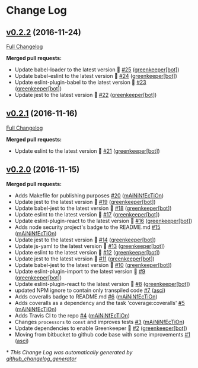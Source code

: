 # Change Log

## [v0.2.2](https://github.com/Travix-International/theme-builder/tree/v0.2.2) (2016-11-24)
[Full Changelog](https://github.com/Travix-International/theme-builder/compare/v0.2.1...v0.2.2)

**Merged pull requests:**

- Update babel-loader to the latest version 🚀 [\#25](https://github.com/Travix-International/theme-builder/pull/25) ([greenkeeper[bot]](https://github.com/integration/greenkeeper))
- Update babel-eslint to the latest version 🚀 [\#24](https://github.com/Travix-International/theme-builder/pull/24) ([greenkeeper[bot]](https://github.com/integration/greenkeeper))
- Update eslint-plugin-babel to the latest version 🚀 [\#23](https://github.com/Travix-International/theme-builder/pull/23) ([greenkeeper[bot]](https://github.com/integration/greenkeeper))
- Update jest to the latest version 🚀 [\#22](https://github.com/Travix-International/theme-builder/pull/22) ([greenkeeper[bot]](https://github.com/integration/greenkeeper))

## [v0.2.1](https://github.com/Travix-International/theme-builder/tree/v0.2.1) (2016-11-16)
[Full Changelog](https://github.com/Travix-International/theme-builder/compare/v0.2.0...v0.2.1)

**Merged pull requests:**

- Update eslint to the latest version 🚀 [\#21](https://github.com/Travix-International/theme-builder/pull/21) ([greenkeeper[bot]](https://github.com/integration/greenkeeper))

## [v0.2.0](https://github.com/Travix-International/theme-builder/tree/v0.2.0) (2016-11-15)
**Merged pull requests:**

- Adds Makefile for publishing purposes [\#20](https://github.com/Travix-International/theme-builder/pull/20) ([mAiNiNfEcTiOn](https://github.com/mAiNiNfEcTiOn))
- Update jest to the latest version 🚀 [\#19](https://github.com/Travix-International/theme-builder/pull/19) ([greenkeeper[bot]](https://github.com/integration/greenkeeper))
- Update babel-jest to the latest version 🚀 [\#18](https://github.com/Travix-International/theme-builder/pull/18) ([greenkeeper[bot]](https://github.com/integration/greenkeeper))
- Update eslint to the latest version 🚀 [\#17](https://github.com/Travix-International/theme-builder/pull/17) ([greenkeeper[bot]](https://github.com/integration/greenkeeper))
- Update eslint-plugin-react to the latest version 🚀 [\#16](https://github.com/Travix-International/theme-builder/pull/16) ([greenkeeper[bot]](https://github.com/integration/greenkeeper))
- Adds node security project's badge to the README.md [\#15](https://github.com/Travix-International/theme-builder/pull/15) ([mAiNiNfEcTiOn](https://github.com/mAiNiNfEcTiOn))
- Update jest to the latest version 🚀 [\#14](https://github.com/Travix-International/theme-builder/pull/14) ([greenkeeper[bot]](https://github.com/integration/greenkeeper))
- Update js-yaml to the latest version 🚀 [\#13](https://github.com/Travix-International/theme-builder/pull/13) ([greenkeeper[bot]](https://github.com/integration/greenkeeper))
- Update eslint to the latest version 🚀 [\#12](https://github.com/Travix-International/theme-builder/pull/12) ([greenkeeper[bot]](https://github.com/integration/greenkeeper))
- Update jest to the latest version 🚀 [\#11](https://github.com/Travix-International/theme-builder/pull/11) ([greenkeeper[bot]](https://github.com/integration/greenkeeper))
- Update babel-jest to the latest version 🚀 [\#10](https://github.com/Travix-International/theme-builder/pull/10) ([greenkeeper[bot]](https://github.com/integration/greenkeeper))
- Update eslint-plugin-import to the latest version 🚀 [\#9](https://github.com/Travix-International/theme-builder/pull/9) ([greenkeeper[bot]](https://github.com/integration/greenkeeper))
- Update eslint-plugin-react to the latest version 🚀 [\#8](https://github.com/Travix-International/theme-builder/pull/8) ([greenkeeper[bot]](https://github.com/integration/greenkeeper))
- updated NPM ignore to contain only transpiled code [\#7](https://github.com/Travix-International/theme-builder/pull/7) ([asci](https://github.com/asci))
- Adds coveralls badge to README.md [\#6](https://github.com/Travix-International/theme-builder/pull/6) ([mAiNiNfEcTiOn](https://github.com/mAiNiNfEcTiOn))
- Adds coveralls as a dependency and the task 'coverage:coveralls' [\#5](https://github.com/Travix-International/theme-builder/pull/5) ([mAiNiNfEcTiOn](https://github.com/mAiNiNfEcTiOn))
- Adds Travis CI to the repo [\#4](https://github.com/Travix-International/theme-builder/pull/4) ([mAiNiNfEcTiOn](https://github.com/mAiNiNfEcTiOn))
- Changes `processors` to `const` and improves tests [\#3](https://github.com/Travix-International/theme-builder/pull/3) ([mAiNiNfEcTiOn](https://github.com/mAiNiNfEcTiOn))
- Update dependencies to enable Greenkeeper 🌴 [\#2](https://github.com/Travix-International/theme-builder/pull/2) ([greenkeeper[bot]](https://github.com/integration/greenkeeper))
- Moving from bitbucket to github code base with some improvements [\#1](https://github.com/Travix-International/theme-builder/pull/1) ([asci](https://github.com/asci))



\* *This Change Log was automatically generated by [github_changelog_generator](https://github.com/skywinder/Github-Changelog-Generator)*